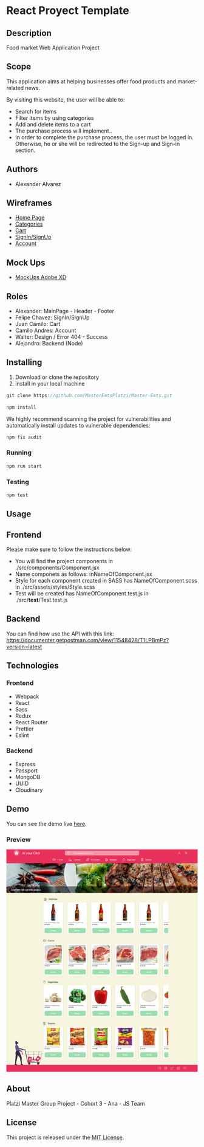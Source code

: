 # React Proyect Template

## Description

Food market Web Application Project

## Scope

This application aims at helping businesses offer food products and market-related news.

By visiting this website, the user will be able to:

- Search for items
- Filter items by using categories
- Add and delete items to a cart
- The purchase process will implement..
- In order to complete the purchase process, the user must be logged in. Otherwise, he or she will be redirected to the Sign-up and Sign-in section.

## Authors

- Alexander Alvarez

## Wireframes

- [Home Page](https://docs.google.com/drawings/d/1nLAGowmQsTm9Fm_FjySarD3YVaQZlAsiq2SaSrFgP7E/edit?usp=sharing)
- [Categories](https://docs.google.com/drawings/d/1QdsPcsVG0hfi45lQyUkz_gAcpHL_o-zaIZkjZZZVys8/edit?usp=sharing)
- [Cart](https://docs.google.com/drawings/d/15oOWtrWIawqNjZeiD1g8ddk5lNrah_iRq6bFGQC2AwE/edit?usp=sharing)
- [SignIn/SignUp](https://docs.google.com/drawings/d/1fD4bgBp5PBWeh1o_za6U2wZEtbIhDcAPfxm15pcp7OA/edit?usp=sharing)
- [Account](https://docs.google.com/drawings/d/1CNXst-WBV_pSlThwBVMDMtAF5rJYv3y66pYFcrUw88s/edit?usp=sharing)

## Mock Ups

- [MockUps Adobe XD](https://xd.adobe.com/view/4ad7fd99-177a-427a-857d-4103f2bb4ee1-1f84/)

## Roles

- Alexander: MainPage - Header - Footer
- Felipe Chavez: SignIn/SignUp
- Juan Camilo: Cart
- Camilo Andres: Account
- Walter: Design / Error 404 - Success
- Alejandro: Backend (Node)

## Installing

1. Download or clone the repository
2. install in your local machine

```jsx
git clone https://github.com/MasterEatsPlatzi/Master-Eats.git
```
```jsx
npm install
```
We highly recommend scanning the project for vulnerabilities and automatically install updates to vulnerable dependencies:
```jsx
npm fix audit
```

### Running
```jsx
npm run start
```

### Testing
```jsx
npm test
```

## Usage

## Frontend
Please make sure to follow the instructions below:
- You will find the project components in ./src/components/Component.jsx
- Name componets as follows: inNameOfComponent.jsx
- Style for each component created in SASS has NameOfComponent.scss in ./src/assets/styles/Style.scss
- Test will be created has NameOfComponent.test.js in ./src/__test__/Test.test.js

## Backend
You can find how use the API with this link:
https://documenter.getpostman.com/view/11548428/T1LPBmPz?version=latest

## Technologies

### Frontend
- Webpack
- React
- Sass
- Redux
- React Router
- Prettier
- Eslint

### Backend
- Express
- Passport
- MongoDB
- UUID
- Cloudinary

## Demo

You can see the demo live [here](https://mastereatsplatzi.github.io/Master-Eats/).

### Preview

![preview.png](preview.png)

## About

Platzi Master Group Project - Cohort 3 - Ana - JS Team

## License

This project is released under the [MIT License](https://opensource.org/licenses/MIT).
